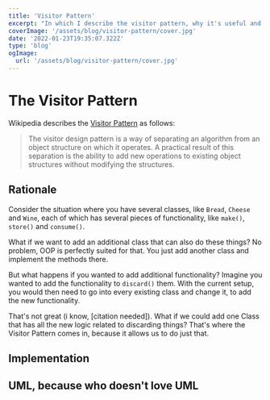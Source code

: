 ```yaml
---
title: 'Visitor Pattern'
excerpt: "In which I describe the visitor pattern, why it's useful and how to implement it in Java"
coverImage: '/assets/blog/visitor-pattern/cover.jpg'
date: '2022-01-23T19:35:07.322Z'
type: 'blog'
ogImage:
  url: '/assets/blog/visitor-pattern/cover.jpg'
---
```




# The Visitor Pattern

Wikipedia describes the [Visitor Pattern](https://en.wikipedia.org/wiki/Visitor_pattern) as follows: 
> The visitor design pattern is a way of separating an algorithm from an object structure on which it operates.
> A practical result of this separation is the ability to add new operations to existing object structures without modifying the structures.

## Rationale

Consider the situation where you have several classes, like `Bread`, `Cheese` and `Wine`, each of which has several pieces of functionality, like `make()`, `store()` and `consume()`.

What if we want to add an additional class that can also do these things?
No problem, OOP is perfectly suited for that. You just add another class and implement the methods there.

But what happens if you wanted to add additional functionality? Imagine you wanted to add the functionality to `discard()` them.
With the current setup, you would then need to go into every existing class and change it, to add the new functionality.

That's not great (i know, [citation needed]).
What if we could add one Class that has all the new logic related to discarding things?
That's where the Visitor Pattern comes in, because it allows us to do just that.

## Implementation


## UML, because who doesn't love UML


